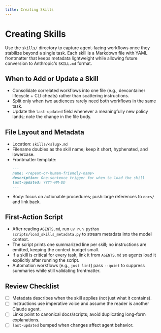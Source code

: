 ```yaml
---
title: Creating Skills
---
```


# Creating Skills

Use the `skills/` directory to capture agent-facing workflows once they stabilize beyond a single task. Each skill is a Markdown file with YAML frontmatter that keeps metadata lightweight while allowing future conversion to Anthropic's `SKILL.md` format.

## When to Add or Update a Skill

- Consolidate correlated workflows into one file (e.g., devcontainer lifecycle + CLI cheats) rather than scattering instructions.
- Split only when two audiences rarely need both workflows in the same task.
- Update the `last-updated` field whenever a meaningfully new policy lands; note the change in the file body.

## File Layout and Metadata

- Location: `skills/<slug>.md`
- Filename doubles as the skill name; keep it short, hyphenated, and lowercase.
- Frontmatter template:
  ```markdown
  ---
  name: <repeat-or-human-friendly-name>
  description: One-sentence trigger for when to load the skill
  last-updated: YYYY-MM-DD
  ---
  ```
- Body: focus on actionable procedures; push large references to `docs/` and link back.

## First-Action Script

- After reading `AGENTS.md`, run `uv run python scripts/load_skills_metadata.py` to stream metadata into the model context.
- The script prints one summarized line per skill; no instructions are emitted, keeping the context budget small.
- If a skill is critical for every task, link it from `AGENTS.md` so agents load it explicitly after running the script.
- Automation workflows (e.g., `just lint`) pass `--quiet` to suppress summaries while still validating frontmatter.

## Review Checklist

- [ ] Metadata describes when the skill applies (not just what it contains).
- [ ] Instructions use imperative voice and assume the reader is another Claude agent.
- [ ] Links point to canonical docs/scripts; avoid duplicating long-form explanations.
- [ ] `last-updated` bumped when changes affect agent behavior.
